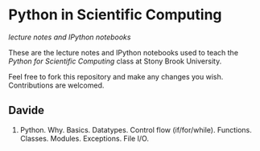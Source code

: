 # Python in Scientific Computing
*lecture notes and IPython notebooks*

These are the lecture notes and IPython notebooks used to teach the
*Python for Scientific Computing* class at Stony Brook University.

Feel free to fork this repository and make any changes you wish.
Contributions are welcomed.




## Davide

1. Python. Why. Basics. Datatypes. Control flow (if/for/while). Functions. Classes. Modules. Exceptions. File I/O.